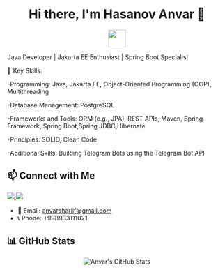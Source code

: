 <h1 align="center">Hi there, I'm Hasanov Anvar 👋</h1>

<p align="center">
  <img src="https://media.giphy.com/media/hvRJCLFzcasrR4ia7z/giphy.gif" width="40px"/>
</p>

Java Developer | Jakarta EE Enthusiast | Spring Boot Specialist

🌟 Key Skills:

-Programming: Java, Jakarta EE, Object-Oriented Programming (OOP), Multithreading

-Database Management: PostgreSQL

-Frameworks and Tools: ORM (e.g., JPA), REST APIs, Maven, Spring Framework, Spring Boot,Spring JDBC,Hibernate

-Principles: SOLID, Clean Code

-Additional Skills: Building Telegram Bots using the Telegram Bot API
  
## 📫 Connect with Me
<p align="left">
  <a href="https://www.linkedin.com/in/anvar-sharif-447767331" target="_blank">
    <img src="https://img.shields.io/badge/LinkedIn-0077B5?style=for-the-badge&logo=linkedin&logoColor=white"/>
  </a>
  <a href="https://t.me/anvarsharif" target="_blank">
    <img src="https://img.shields.io/badge/Telegram-26A5E4?style=for-the-badge&logo=telegram&logoColor=white"/>
  </a>
</p>

- 📧 Email: anvarshariif@gmail.com
- 📞 Phone: +998933111021



## 📊 GitHub Stats
<p align="center">
  <img src="https://github-readme-stats.vercel.app/api?username=Anvarsharif&show_icons=true&hide_title=true&count_private=true&theme=radical" alt="Anvar's GitHub Stats" />
</p>


